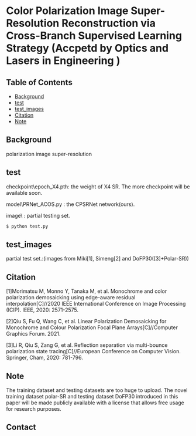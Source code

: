 # Color Polarization Image Super-Resolution Reconstruction via Cross-Branch Supervised Learning Strategy  (Accpetd by Optics and Lasers in Engineering )

## Table of Contents

- [Background](#background)
- [test](#test)
- [test_images](#test_images)
- [Citation](#Citation)
- [Note](#Note)

## Background

polarization image super-resolution 

## test

checkpoint\epoch_X4.pth: the weight of X4 SR. The more checkpoint will be available soon.

model\PRNet_ACOS.py : the CPSRNet network(ours). 

image\ : partial testing set.

```sh
$ python test.py
```

## test_images

partial test set.:(images from Miki[1], Simeng[2] and DoFP30([3]+Polar-SR))



## Citation

[1]Morimatsu M, Monno Y, Tanaka M, et al. Monochrome and color polarization demosaicking using edge-aware 
residual interpolation[C]//2020 IEEE International Conference on Image Processing (ICIP). IEEE, 2020: 2571-2575.

[2]Qiu S, Fu Q, Wang C, et al. Linear Polarization Demosaicking for Monochrome and Colour Polarization 
Focal Plane Arrays[C]//Computer Graphics Forum. 2021.

[3]Li R, Qiu S, Zang G, et al. Reflection separation via multi-bounce polarization state 
tracing[C]//European Conference on Computer Vision. Springer, Cham, 2020: 781-796.


## Note
The training dataset and testing datasets are too huge to upload.
The novel training dataset polar-SR and testing dataset DoFP30  introduced in this paper will be made 
publicly available with a license that allows free usage for research purposes.

## Contact
 
